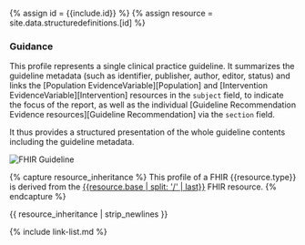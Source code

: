 {% assign id = {{include.id}} %}
{% assign resource = site.data.structuredefinitions.[id] %}

### Guidance

This profile represents a single clinical practice guideline. It summarizes the guideline metadata (such as identifier, publisher, author, editor, status) and links the [Population EvidenceVariable][Population] and [Intervention EvidenceVariable][Intervention] resources in the `subject` field, to indicate the focus of the report, as well as the individual [Guideline Recommendation Evidence resources][Guideline Recommendation] via the `section` field.

It thus provides a structured presentation of the whole guideline contents including the guideline metadata.

<img src="09-guideline.png" alt="FHIR Guideline" />


{% capture resource_inheritance %}
This profile of a FHIR {{resource.type}} is derived from the [{{resource.base | split: '/' | last}}]({{resource.base}}) FHIR resource.
{% endcapture %}

{{ resource_inheritance | strip_newlines }}

{% include link-list.md %}
